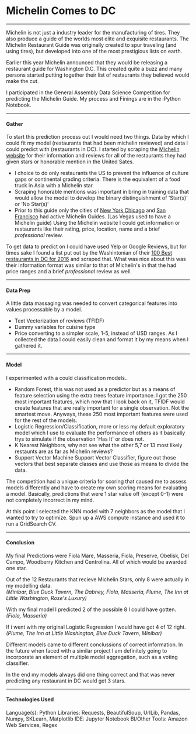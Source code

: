 # Michelin Comes to DC
___

Michelin is not just a industry leader for the manufacturing of tires.  They also produce a guide of the worlds most elite and 
exquisite restaurants.  The Michelin Restaurant Guide was originally created to spur traveling (and using tires), but developed into
one of the most prestigious lists on earth.

Earlier this year Michelin announced that they would be releasing a restaurant guide for Washington D.C.  This created quite a buzz and 
many persons started putting together their list of restaurants they believed would make the cut.  

I participated in the General Assembly Data Science Competition for predicting the Michelin Guide.  My process and Finings are in the 
iPython Notebook.

---
#### Gather
To start this prediction process out I would need two things.  Data by which I could fit my model (restaurants that had been michelin reviewed) and data I could predict with (restaurants in DC).  I started by scraping the [Michelin website](https://www.viamichelin.com) for their information and reviews for all of the restaurants they had given stars or honorable mention in the United Sates.  
- I choice to do only restaurants the US to prevent the influence of culture gaps or continental grading criteria.  There is the equivalent of a food truck in Asia with a Michelin star.
- Scraping honorable mentions was important in bring in training data that would allow the model to develop the binary distinguishment of 'Star(s)' or 'No Star(s)'
- Prior to this guide only the cities of [New York](https://www.viamichelin.com/web/Restaurants?address=New%20York),[Chicago](https://www.viamichelin.com/web/Restaurants/Restaurants-Chicago-_-Illinois-United_States) and [San Francisco](https://www.viamichelin.com/web/Restaurants?address=San%20Francisco%20CA) had active Michelin Guides.  (Las Vegas used to have a Michelin guide)
Using the Michelin website I could get information or restaurants like their rating, price, location, name and a brief _professional_ review.  

To get data to predict on I could have used Yelp or Google Reviews, but for times sake I found a list put out by the Washintonian of their [100 Best restaurants in DC for 2016](https://www.washingtonian.com/2016/02/08/100-very-best-restaurants/2016/) and scraped that.  What was nice about this was their information format was similar to that of Michelin's in that the had price ranges and a brief _professional_ review as well.

---
#### Data Prep
A little data massaging was needed to convert categorical features into values processable by a model.
- Text Vectorization of reviews (TFIDF)
- Dummy variables for cuisine type
- Price converting to a simpler scale, 1-5, instead of USD ranges.
As I collected the data I could easily clean and format it by my means when I gathered it.

---
#### Model
I experimented with a could classification models..
- Random Forest, this was not used as a predictor but as a means of feature selection using the extra trees feature importance.  I got the 250 most important features, which now that I look back on it, TFIDF would create features that are really important for a single observation.  Not the smartest move.  Anyways, these 250 most important features were used for the rest of the models.
- Logistic Regression/Classification, more or less my default exploratory model which I use to evaluate the performance of others as it basically trys to simulate if the observation 'Has It' or does not.
- K Nearest Neighbors, why not see what the other 5,7 or 13 most likely restaunts are as far as Michelin reviews?
- Support Vector Machine Support Vector Classifier, figure out those vectors that best separate classes and use those as means to divide the data.  

The competition had a unique criteria for scoring that caused me to assess models differently and have to create my own scoring means for evaluating a model. Basically, predictions that were 1 star value off (except 0-1) were not completely incorrect in my mind.

At this point I selected the KNN model with 7 neighbors as the model that I wanted to try to optimize.  Spun up a AWS compute instance and used it to run a GridSearch CV.

---
#### Conclusion
My final Predictions were Fiola Mare, Masseria, Fiola, Preserve, Obelisk, Del Campo, Woodberry Kitchen and Centrolina.  All of which would be awarded one star.  

Out of the 12 Restaurants that recieve Michelin Stars, only 8 were actually in my modelling data.  
_(Minibar, Blue Duck Tavern, The Dabney, Fiola, Masseria, Plume, The Inn at Little Washington, Rose's Luxury)_

With my final model I predicted 2 of the possible 8 I could have gotten.  
_(Fiola, Masseria)_

If i went with my original Logistic Regression I would have got 4 of 12 right.   
_(Plume, The Inn at Little Washington, Blue Duck Tavern, Minibar)_

Different models came to different conclussions of correct information.  In the future when faced with a similar project I am definitely going to incorporate an element of multiple model aggregation, such as a voting classifier.

In the end my models always did one thing correct and that was never predicting any restaurant in DC would get 3 stars.

---

#### Technologies Used
Language(s): Python
Libraries: Requests, BeautifulSoup, UrlLib, Pandas, Numpy, SKLearn, Matplotlib
IDE: Jupyter Notebook
BI/Other Tools: Amazon Web Services, Regex
